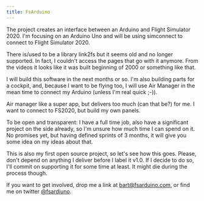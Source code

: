 ```yaml
---
title: FsArduino
---
```

The project creates an interface between an Arduino and Flight Simulator 2020. I'm focusing on an Arduino Uno and will be using simconnect to connect to Flight Simulator 2020.

There is/used to be a library link2fs but it seems old and no longer supported. In fact, I couldn't access the pages that go with it anymore. From the videos it looks like it was built beginning of 2000 or something like that.

I will build this software in the next months or so. I'm also building parts for a cockpit, and, because I want to be flying too, I will use Air Manager in the mean time to connect my Arduino (unless I'm real quick ;-)).

Air manager like a super app, but delivers too much (can that be?) for me. I want to connect to FS2020, but build my own panels.

To be open and transparent: I have a full time job, also have a significant project on the side already, so I'm unsure how much time I can spend on it. No promises yet, but having defined sprints of 3 months, it will give you some idea on my ideas about that.

This is also my first open source project, so let's see how this goes. Please, don't depend on anything I deliver before I label it v1.0. If I decide to do so, I'll commit on supporting it for some time at least. It might die during the process though.

If you want to get involved, drop me a link at [bart@fsarduino.com](mailto:bart@fsarduino.com), or find me on twitter [@fsardiuno](https://twitter.com/fsarduino).